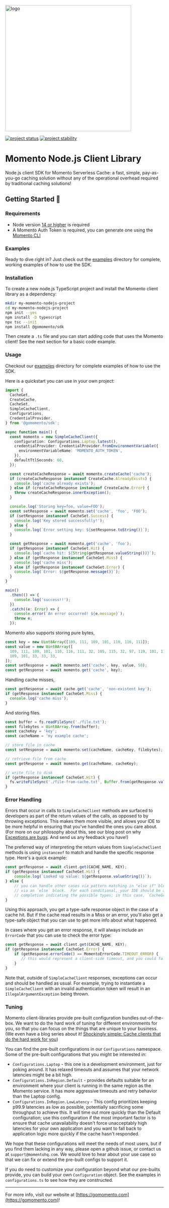 <head>
  <meta name="Momento Node.js Client Library Documentation" content="Node.js client software development kit for Momento Serverless Cache">
</head>
<img src="https://docs.momentohq.com/img/logo.svg" alt="logo" width="400"/>

[![project status](https://momentohq.github.io/standards-and-practices/badges/project-status-official.svg)](https://github.com/momentohq/standards-and-practices/blob/main/docs/momento-on-github.md)
[![project stability](https://momentohq.github.io/standards-and-practices/badges/project-stability-alpha.svg)](https://github.com/momentohq/standards-and-practices/blob/main/docs/momento-on-github.md) 

# Momento Node.js Client Library


Node.js client SDK for Momento Serverless Cache: a fast, simple, pay-as-you-go caching solution without
any of the operational overhead required by traditional caching solutions!



## Getting Started :running:

### Requirements

- Node version [14 or higher](https://nodejs.org/en/download/) is required
- A Momento Auth Token is required, you can generate one using the [Momento CLI](https://github.com/momentohq/momento-cli)

### Examples

Ready to dive right in? Just check out the [examples](./examples/README.md) directory for complete, working examples of
how to use the SDK.

### Installation

To create a new node.js TypeScript project and install the Momento client library as a dependency:

 ```bash
mkdir my-momento-nodejs-project
cd my-momento-nodejs-project
npm init --yes
npm install -D typescript
npx tsc --init
npm install @gomomento/sdk
````

Then create a `.ts` file and you can start adding code that uses the Momento client!  See the
next section for a basic code example.

### Usage

Checkout our [examples](./examples/README.md) directory for complete examples of how to use the SDK.

Here is a quickstart you can use in your own project:

```typescript
import {
  CacheGet,
  CreateCache,
  CacheSet,
  SimpleCacheClient,
  Configurations,
  CredentialProvider,
} from '@gomomento/sdk';

async function main() {
  const momento = new SimpleCacheClient({
    configuration: Configurations.Laptop.latest(),
    credentialProvider: CredentialProvider.fromEnvironmentVariable({
      environmentVariableName: 'MOMENTO_AUTH_TOKEN',
    }),
    defaultTtlSeconds: 60,
  });

  const createCacheResponse = await momento.createCache('cache');
  if (createCacheResponse instanceof CreateCache.AlreadyExists) {
    console.log('cache already exists');
  } else if (createCacheResponse instanceof CreateCache.Error) {
    throw createCacheResponse.innerException();
  }

  console.log('Storing key=foo, value=FOO');
  const setResponse = await momento.set('cache', 'foo', 'FOO');
  if (setResponse instanceof CacheSet.Success) {
    console.log('Key stored successfully!');
  } else {
    console.log(`Error setting key: ${setResponse.toString()}`);
  }

  const getResponse = await momento.get('cache', 'foo');
  if (getResponse instanceof CacheGet.Hit) {
    console.log(`cache hit: ${String(getResponse.valueString())}`);
  } else if (getResponse instanceof CacheGet.Miss) {
    console.log('cache miss');
  } else if (getResponse instanceof CacheGet.Error) {
    console.log(`Error: ${getResponse.message()}`);
  }
}

main()
  .then(() => {
    console.log('success!!');
  })
  .catch((e: Error) => {
    console.error(`An error occurred! ${e.message}`);
    throw e;
  });

```

Momento also supports storing pure bytes,

```typescript
const key = new Uint8Array([109, 111, 109, 101, 110, 116, 111]);
const value = new Uint8Array([
  109, 111, 109, 101, 110, 116, 111, 32, 105, 115, 32, 97, 119, 101, 115, 111,
  109, 101, 33, 33, 33,
]);
const setResponse = await momento.set('cache', key, value, 50);
const getResponse = await momento.get('cache', key);
```

Handling cache misses,

```typescript
const getResponse = await cache.get('cache', 'non-existent key');
if (getResponse instanceof CacheGet.Miss) {
  console.log('cache miss');
}
```

And storing files.

```typescript
const buffer = fs.readFileSync('./file.txt');
const filebytes = Uint8Array.from(buffer);
const cacheKey = 'key';
const cacheName = 'my example cache';

// store file in cache
const setResponse = await momento.set(cacheName, cacheKey, filebytes);

// retrieve file from cache
const getResponse = await momento.get(cacheName, cacheKey);

// write file to disk
if (getResponse instanceof CacheGet.Hit) {
  fs.writeFileSync('./file-from-cache.txt', Buffer.from(getResponse.valueUint8Array()));
}
```

### Error Handling

Errors that occur in calls to `SimpleCacheClient` methods are surfaced to developers as part of the return values of
the calls, as opposed to by throwing exceptions. This makes them more visible, and allows your IDE to be more
helpful in ensuring that you've handled the ones you care about. (For more on our philosophy about this, see our
blog post on why [Exceptions are bugs](https://www.gomomento.com/blog/exceptions-are-bugs). And send us any
feedback you have!)

The preferred way of interpreting the return values from `SimpleCacheClient` methods is
using `instanceof` to match and handle the specific response type. Here's a quick example:

```typescript
const getResponse = await client.get(CACHE_NAME, KEY);
if (getResponse instanceof CacheGet.Hit) {
    console.log(`Looked up value: ${getResponse.valueString()}`);
} else {
    // you can handle other cases via pattern matching in "else if" blocks, or a default case
    // via an `else` block.  For each conditional, your IDE should be able to give you code
    // completion indicating the possible types; in this case, `CacheGet.Miss` and `CacheGet.Error`.
}
```

Using this approach, you get a type-safe response object in the case of a cache hit. But if the cache read
results in a Miss or an error, you'll also get a type-safe object that you can use to get more info about what happened.

In cases where you get an error response, it will always include an `ErrorCode` that you can use to check
the error type:

```typescript
const getResponse = await client.get(CACHE_NAME, KEY);
if (getResponse instanceof CacheGet.Error) {
    if (getResponse.errorCode() == MomentoErrorCode.TIMEOUT_ERROR) {
       // this would represent a client-side timeout, and you could fall back to your original data source
    }
}
```

Note that, outside of `SimpleCacheClient` responses, exceptions can occur and should be handled as usual. For example,
trying to instantiate a `SimpleCacheClient` with an invalid authentication token will result in an
`IllegalArgumentException` being thrown.

### Tuning

Momento client-libraries provide pre-built configuration bundles out-of-the-box. We want to do the hard work of
tuning for different environments for you, so that you can focus on the things that are unique to your business.
(We even have a blog series about it! [Shockingly simple: Cache clients that do the hard work for you](https://www.gomomento.com/blog/shockingly-simple-cache-clients-that-do-the-hard-work-for-you))

You can find the pre-built configurations in our `Configurations` namespace. Some of the pre-built configurations that
you might be interested in:

- `Configurations.Laptop` - this one is a development environment, just for poking around. It has relaxed timeouts
  and assumes that your network latencies might be a bit high.
- `Configurations.InRegion.Default` - provides defaults suitable for an environment where your client is running in the same region as the Momento
  service. It has more aggressive timeouts and retry behavior than the Laptop config.
- `Configurations.InRegion.LowLatency` - This config prioritizes keeping p99.9 latencies as low as possible, potentially sacrificing
  some throughput to achieve this. It will time out more quickly than the Default configuration; use this configuration if the most important
  factor is to ensure that cache unavailability doesn't force unacceptably high latencies for your own application and you want to fall
  back to application logic more quickly if the cache hasn't responded.

We hope that these configurations will meet the needs of most users, but if you find them lacking in any way, please
open a github issue, or contact us at `support@momentohq.com`. We would love to hear about your use case so that we
can fix or extend the pre-built configs to support it.

If you do need to customize your configuration beyond what our pre-builts provide, you can build your own `Configuration`
object.  See the examples in `configurations.ts` to see how they are constructed.

----------------------------------------------------------------------------------------
For more info, visit our website at [https://gomomento.com](https://gomomento.com)!
